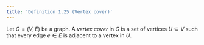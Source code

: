 ```yaml
---
title: 'Definition 1.25 (Vertex cover)'
---
```


Let $G=(V,E)$ be a graph. A _vertex cover_ in $G$ is a set of vertices
$U\subseteq V$ such that every edge $e\in E$ is adjacent to a vertex
in $U$.
